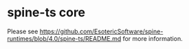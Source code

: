 # spine-ts core 

Please see https://github.com/EsotericSoftware/spine-runtimes/blob/4.0/spine-ts/README.md for more information.